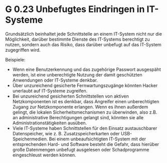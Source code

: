 G 0.23 Unbefugtes Eindringen in IT-Systeme
==========================================

Grundsätzlich beinhaltet jede Schnittstelle an einem IT-System nicht nur die Möglichkeit, darüber bestimmte Dienste des IT-Systems berechtigt zu nutzen, sondern auch das Risiko, dass darüber unbefugt auf das IT-System zugegriffen wird.

Beispiele:

* Wenn eine Benutzerkennung und das zugehörige Passwort ausgespäht werden, ist eine unberechtigte Nutzung der damit geschützten Anwendungen oder IT-Systeme denkbar. 
* Über unzureichend gesicherte Fernwartungszugänge könnten Hacker unerlaubt auf IT-Systeme zugreifen.
* Bei unzureichend gesicherten Schnittstellen von aktiven Netzkomponenten ist es denkbar, dass Angreifer einen unberechtigten Zugang zur Netzkomponente erlangen. Wenn es ihnen außerdem gelingt, die lokalen Sicherheitsmechanismen zu überwinden, also z.B. an administrative Berechtigungen gelangt sind, könnten sie alle Administrationstätigkeiten ausüben.
* Viele IT-Systeme haben Schnittstellen für den Einsatz austauschbarer Datenspeicher, wie z. B. Zusatzspeicherkarten oder USB-Speichermedien. Bei einem unbeaufsichtigten IT-System mit der entsprechenden Hard- und Software besteht die Gefahr, dass hierüber große Datenmengen unbefugt ausgelesen oder Schadprogramme eingeschleust werden können. 
